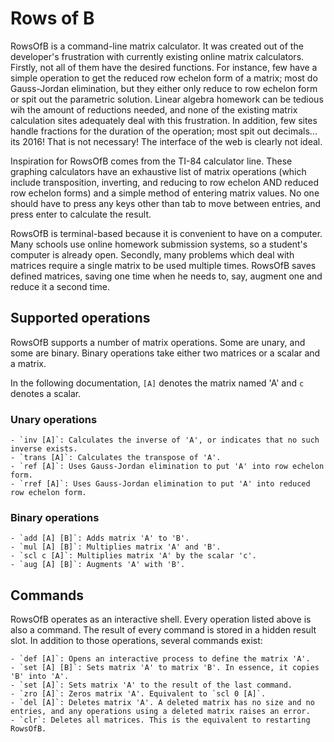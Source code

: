 # Rows of B

RowsOfB is a command-line matrix calculator. It was created out of the developer's frustration with currently existing online matrix calculators. Firstly, not all of them have the desired functions. For instance, few have a simple operation to get the reduced row echelon form of a matrix; most do Gauss-Jordan elimination, but they either only reduce to row echelon form or spit out the parametric solution. Linear algebra homework can be tedious wih the amount of reductions needed, and none of the existing matrix calculation sites adequately deal with this frustration. In addition, few sites handle fractions for the duration of the operation; most spit out decimals... its 2016! That is not necessary! The interface of the web is clearly not ideal.

Inspiration for RowsOfB comes from the TI-84 calculator line. These graphing calculators have an exhaustive list of matrix operations (which include transposition, inverting, and reducing to row echelon AND reduced row echelon forms) and a simple method of entering matrix values. No one should have to press any keys other than tab to move between entries, and press enter to calculate the result.

RowsOfB is terminal-based because it is convenient to have on a computer. Many schools use online homework submission systems, so a student's computer is already open. Secondly, many problems which deal with matrices require a single matrix to be used multiple times. RowsOfB saves defined matrices, saving one time when he needs to, say, augment one and reduce it a second time.

## Supported operations

RowsOfB supports a number of matrix operations. Some are unary, and some are binary. Binary operations take either two matrices or a scalar and a matrix.

In the following documentation, `[A]` denotes the matrix named 'A' and `c` denotes a scalar.

### Unary operations
    - `inv [A]`: Calculates the inverse of 'A', or indicates that no such inverse exists.
    - `trans [A]`: Calculates the transpose of 'A'.
    - `ref [A]`: Uses Gauss-Jordan elimination to put 'A' into row echelon form.
    - `rref [A]`: Uses Gauss-Jordan elimination to put 'A' into reduced row echelon form.

### Binary operations
    - `add [A] [B]`: Adds matrix 'A' to 'B'.
    - `mul [A] [B]`: Multiplies matrix 'A' and 'B'.
    - `scl c [A]`: Multiplies matrix 'A' by the scalar 'c'.
    - `aug [A] [B]`: Augments 'A' with 'B'.

## Commands

RowsOfB operates as an interactive shell. Every operation listed above is also a command. The result of every command is stored in a hidden result slot. In addition to those operations, several commands exist:

    - `def [A]`: Opens an interactive process to define the matrix 'A'.
    - `set [A] [B]`: Sets matrix 'A' to matrix 'B'. In essence, it copies 'B' into 'A'.
    - `set [A]`: Sets matrix 'A' to the result of the last command.
    - `zro [A]`: Zeros matrix 'A'. Equivalent to `scl 0 [A]`.
    - `del [A]`: Deletes matrix 'A'. A deleted matrix has no size and no entries, and any operations using a deleted matrix raises an error.
    - `clr`: Deletes all matrices. This is the equivalent to restarting RowsOfB.